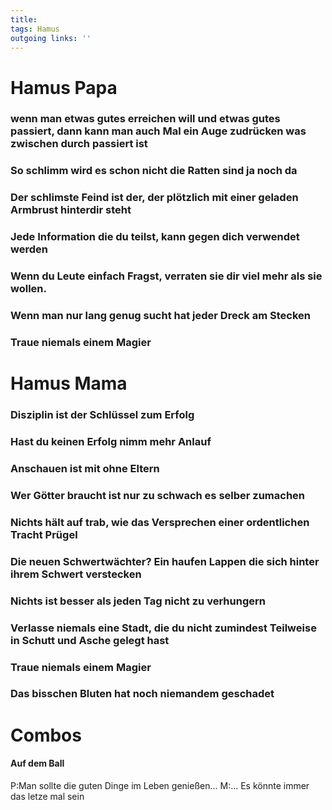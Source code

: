 ```yaml
---
title:   
tags: Hamus  
outgoing links: ''  
---
```

# Hamus Papa
### wenn man etwas gutes erreichen will und etwas gutes passiert, dann kann man auch Mal ein Auge zudrücken was zwischen durch passiert ist
### So schlimm wird es schon nicht die Ratten sind ja noch da
### Der schlimste Feind ist der, der plötzlich mit einer geladen Armbrust hinterdir steht
### Jede Information die du teilst, kann gegen dich verwendet werden
### Wenn du Leute einfach Fragst, verraten sie dir viel mehr als sie wollen.
### Wenn man nur lang genug sucht hat jeder Dreck am Stecken
### Traue niemals einem Magier



# Hamus Mama
### Disziplin ist der Schlüssel zum Erfolg 
### Hast du keinen Erfolg nimm mehr Anlauf
### Anschauen ist mit ohne Eltern
### Wer Götter braucht ist nur zu schwach es selber zumachen
### Nichts hält auf trab, wie das Versprechen einer ordentlichen Tracht Prügel
### Die neuen Schwertwächter? Ein haufen Lappen die sich hinter ihrem Schwert verstecken
### Nichts ist besser als jeden Tag nicht zu verhungern
### Verlasse niemals eine Stadt, die du nicht zumindest Teilweise in Schutt und Asche gelegt hast
### Traue niemals einem Magier
### Das bisschen Bluten hat noch niemandem geschadet


# Combos
#### Auf dem Ball 
P:Man sollte die guten Dinge im Leben genießen...
M:... Es könnte immer das letze mal sein